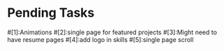 # Pending Tasks

#[1]:Animations
#[2]:single page for featured projects
#[3]:Might need to have resume pages
#[4]:add logo in skills
#[5]:single page scroll
